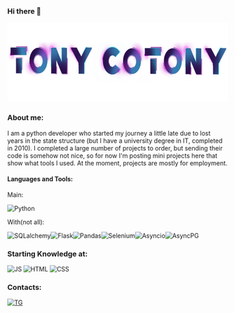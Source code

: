 ### Hi there 👋

<a href="https://t.me/TonyCotony" target="_blank">
<img src='https://github.com/TonyCotony/TonyCotony/blob/main/assets/header.png' alt='TonyCotony' height='180'/>
</a>

### About me:

I am a python developer who started my journey a little late due to lost years in the state structure (but I have a university degree in IT, completed in 2010). I completed a large number of projects to order, but sending their code is somehow not nice, so for now I'm posting mini projects here that show what tools I used. At the moment, projects are mostly for employment.

#### Languages and Tools:

Main:

![Python](https://img.shields.io/badge/-Python-636363?style=for-the-badge&logo=python&logoColor=3DCCF0)

With(not all):

![SQLalchemy](https://img.shields.io/badge/-SQLalchemy-636363?style=for-the-badge)![Flask](https://img.shields.io/badge/-Flask-636363?style=for-the-badge&logo=Flask&logoColor=3DCCF0)![Pandas](https://img.shields.io/badge/-Pandas-636363?style=for-the-badge&logo=Pandas&logoColor=3DCCF0)![Selenium](https://img.shields.io/badge/-Selenium-636363?style=for-the-badge&logo=Selenium&logoColor=3DCCF0)![Asyncio](https://img.shields.io/badge/-Asyncio-636363?style=for-the-badge)![AsyncPG](https://img.shields.io/badge/-AsyncPG-636363?style=for-the-badge)

### Starting Knowledge at:

![JS](https://img.shields.io/badge/-JavaScript-636363?style=for-the-badge&logo=JavaScript&logoColor=FAE100)
![HTML](https://img.shields.io/badge/-HTML-636363?style=for-the-badge)
![CSS](https://img.shields.io/badge/-CSS-636363?style=for-the-badge)

### Contacts:

[![TG](https://img.shields.io/badge/-MyTelegram-636363?style=for-the-badge&logo=telegram&logoColor=3DCCF0)](https://t.me/TonyCotony)
